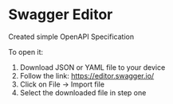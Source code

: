 # Swagger Editor

Created simple OpenAPI Specification

To open it:
1. Download JSON or YAML file to your device
2. Follow the link: https://editor.swagger.io/
3. Click on File -> Import file
4. Select the downloaded file in step one

